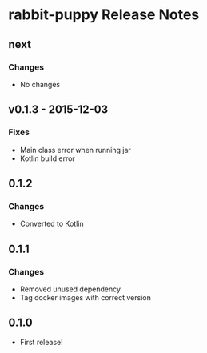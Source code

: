 # rabbit-puppy Release Notes
## next
### Changes
- No changes

## v0.1.3 - 2015-12-03
### Fixes
- Main class error when running jar
- Kotlin build error

## 0.1.2
### Changes
- Converted to Kotlin

## 0.1.1
### Changes
- Removed unused dependency
- Tag docker images with correct version

## 0.1.0
- First release!
